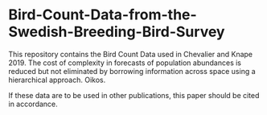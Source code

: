 # Bird-Count-Data-from-the-Swedish-Breeding-Bird-Survey

This repository contains the Bird Count Data used in Chevalier and Knape 2019. The cost of complexity in forecasts of population abundances is reduced but not eliminated by borrowing information across space using a hierarchical approach. Oikos.

If these data are to be used in other publications, this paper should be cited in accordance. 
